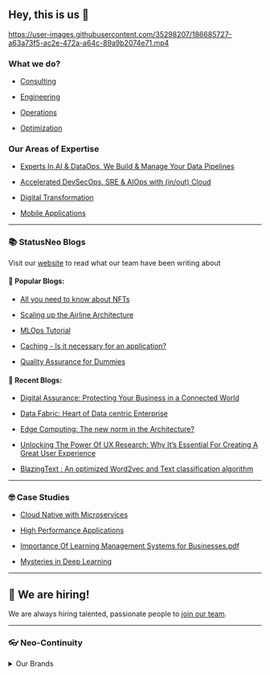## Hey, this is us 👋

https://user-images.githubusercontent.com/35298207/186685727-a63a73f5-ac2e-472a-a64c-89a9b2074e71.mp4

### What we do?

- [Consulting](https://statusneo.com/consulting/)

- [Engineering](https://statusneo.com/engineering/)

- [Operations](https://statusneo.com/operations/)

- [Optimization](https://statusneo.com/optimization/)

### Our Areas of Expertise

- [Experts In AI & DataOps, We Build & Manage Your Data Pipelines](https://statusneo.com/ai-ml-dataops/)

- [Accelerated DevSecOps, SRE & AIOps with (in/out) Cloud](https://statusneo.com/devsecops-aiops/)

- [Digital Transformation](https://statusneo.com/digital-transformation/)

- [Mobile Applications](https://statusneo.com/mobile-applications/)

---

### :books: StatusNeo Blogs 

Visit our [website](https://statusneo.com/blogs) to read what our team have been writing about

#### :tada: Popular Blogs:

- [All you need to know about NFTs](https://statusneo.com/all-you-need-to-know-about-nfts/)

- [Scaling up the Airline Architecture](https://statusneo.com/scaling-up-the-airline-architecture/)

- [MLOps Tutorial](https://statusneo.com/mlops-tutorial/)

- [Caching - Is it necessary for an application?](https://statusneo.com/caching-is-it-necessary-for-an-application/)

- [Quality Assurance for Dummies](https://statusneo.com/quality-assurance-for-dummies/)

#### :newspaper: Recent Blogs:

- [Digital Assurance: Protecting Your Business in a Connected World](https://statusneo.com/digital-assurance-protecting-your-business-in-a-connected-world/)

- [Data Fabric: Heart of Data centric Enterprise](https://statusneo.com/data-fabric-heart-of-data-centric-enterprise/)

- [Edge Computing: The new norm in the Architecture?](https://statusneo.com/edge-computing-the-new-norm-in-the-architecture/)

- [Unlocking The Power Of UX Research: Why It’s Essential For Creating A Great User Experience](https://statusneo.com/unlocking-the-power-of-ux-research-why-its-essential-for-creating-a-great-user-experience/)

- [BlazingText : An optimized Word2vec and Text classification algorithm](https://statusneo.com/blazingtext-an-optimized-word2vec-and-text-classification-algorithm/)

---

### 🤓 Case Studies

- [Cloud Native with Microservices](https://github.com/StatusNeo/.github/files/9425401/Cloud-Native-with-Microservices.pdf)

- [High Performance Applications](https://github.com/StatusNeo/.github/files/9425409/High-Performance-Applications.pdf)

- [Importance Of Learning Management Systems for Businesses.pdf](https://github.com/StatusNeo/.github/files/9425417/Importance-of-learning-Management-System-of-Business.pdf)

- [Mysteries in Deep Learning](https://github.com/StatusNeo/.github/files/9425421/Mysteries-in-Deep-Learning.pdf)

---

## :round_pushpin: We are hiring!

We are always hiring talented, passionate people to [join our team](https://statusneo.freshteam.com/jobs).

---

### 👓 Neo-Continuity

<details> 
	<summary>Our Brands</summary>
	<br>
	<ul>
	<li><a href="https://www.nerdybio.com/">NerdyBio</a></li>
        <li><a href="https://statusneo.com/rearportal/">RearPortal</a></li>
	<li><a href="#">Leadership Retros</a></li>
	</ul>
</details>
